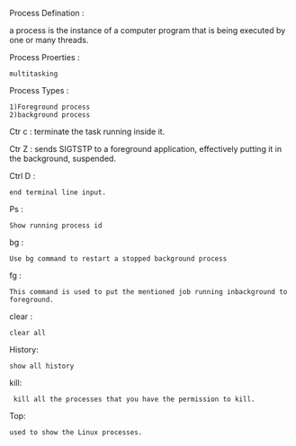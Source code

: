 Process Defination :

a process is the instance of a computer program that is being executed by one or many threads.

Process Proerties :

	multitasking

Process Types :

	1)Foreground process
	2)background process

Ctr c :
	terminate the task running inside it.

Ctr Z :
	 sends SIGTSTP to a foreground application, effectively putting it in the background, suspended. 

Ctrl D :

	end terminal line input.

Ps :

	Show running process id	

bg :

	Use bg command to restart a stopped background process	

fg :

	This command is used to put the mentioned job running inbackground to foreground.

clear :

	clear all

History:

	show all history

kill:


	
	 kill all the processes that you have the permission to kill.

Top:

	used to show the Linux processes.





